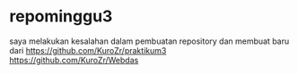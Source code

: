 # repominggu3
saya melakukan kesalahan dalam pembuatan repository dan membuat baru dari
https://github.com/KuroZr/praktikum3
https://github.com/KuroZr/Webdas
